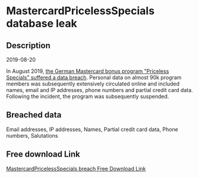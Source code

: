 # MastercardPricelessSpecials database leak

## Description

2019-08-20

In August 2019, <a href="https://www.spiegel.de/netzwelt/web/mastercard-datenleck-bei-bonusprogramm-a-1282697.html" target="_blank" rel="noopener">the German Mastercard bonus program &quot;Priceless Specials&quot; suffered a data breach</a>. Personal data on almost 90k program members was subsequently extensively circulated online and included names, email and IP addresses, phone numbers and partial credit card data. Following the incident, the program was subsequently suspended.

## Breached data

Email addresses, IP addresses, Names, Partial credit card data, Phone numbers, Salutations

## Free download Link

[MastercardPricelessSpecials breach Free Download Link](https://link-to.net/1229997/452.34895788349326/dynamic/?r=aHR0cHM6Ly93d3cubWVkaWFmaXJlLmNvbS92aWV3L1NDZjlRUjVLQnVobjdnNy9zcGVjaWFscy5tYXN0ZXJjYXJkLmRlL2ZpbGU=)